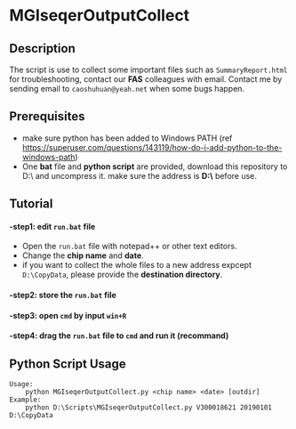 # MGIseqerOutputCollect 
## Description 
The script is use to collect some important files such as `SummaryReport.html` for troubleshooting, contact our **FAS** colleagues with email.
Contact me by sending email to `caoshuhuan@yeah.net` when some bugs happen. 

## Prerequisites
- make sure python has been added to Windows PATH (ref https://superuser.com/questions/143119/how-do-i-add-python-to-the-windows-path)
- One **bat** file and **python script** are provided, download this repository to D:\ and uncompress it. make sure the address is **D:\\** before use. 

## Tutorial 
#### -step1: edit `run.bat` file
- Open the `run.bat` file with notepad++ or other text editors. 
- Change the **chip name** and **date**. 
- if you want to collect the whole files to a new address expcept `D:\CopyData`, please provide the **destination directory**.  
#### -step2: store the `run.bat` file 
#### -step3: open `cmd` by input `win+R` 
#### -step4: drag the `run.bat` file to `cmd` and run it (recommand) 

## Python Script Usage
```
Usage:
	python MGIseqerOutputCollect.py <chip name> <date> [outdir]
Example:
	python D:\Scripts\MGIseqerOutputCollect.py V300018621 20190101 D:\CopyData
```